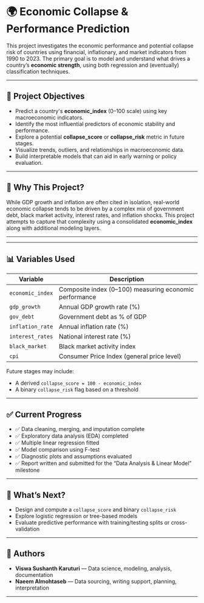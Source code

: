 # 🌍 Economic Collapse & Performance Prediction

This project investigates the economic performance and potential collapse risk of countries using financial, inflationary, and market indicators from 1990 to 2023. The primary goal is to model and understand what drives a country’s **economic strength**, using both regression and (eventually) classification techniques.

---

## 🎯 Project Objectives

- Predict a country's **economic_index** (0–100 scale) using key macroeconomic indicators.
- Identify the most influential predictors of economic stability and performance.
- Explore a potential **collapse_score** or **collapse_risk** metric in future stages.
- Visualize trends, outliers, and relationships in macroeconomic data.
- Build interpretable models that can aid in early warning or policy evaluation.

---

## 🧠 Why This Project?

While GDP growth and inflation are often cited in isolation, real-world economic collapse tends to be driven by a complex mix of government debt, black market activity, interest rates, and inflation shocks. This project attempts to capture that complexity using a consolidated **economic_index** along with additional modeling layers.

---

---

## 📊 Variables Used

| Variable         | Description                                              |
|------------------|----------------------------------------------------------|
| `economic_index` | Composite index (0–100) measuring economic performance   |
| `gdp_growth`     | Annual GDP growth rate (%)                               |
| `gov_debt`       | Government debt as % of GDP                              |
| `inflation_rate` | Annual inflation rate (%)                                |
| `interest_rates` | National interest rate (%)                               |
| `black_market`   | Black market activity index                              |
| `cpi`            | Consumer Price Index (general price level)               |

Future stages may include:
- A derived `collapse_score = 100 - economic_index`
- A binary `collapse_risk` flag based on a threshold

---

## ✅ Current Progress

- ✅ Data cleaning, merging, and imputation complete  
- ✅ Exploratory data analysis (EDA) completed  
- ✅ Multiple linear regression fitted  
- ✅ Model comparison using F-test  
- ✅ Diagnostic plots and assumptions evaluated  
- ✅ Report written and submitted for the “Data Analysis & Linear Model” milestone

---

## 🚧 What’s Next?

- Design and compute a `collapse_score` and binary `collapse_risk`
- Explore logistic regression or tree-based models
- Evaluate predictive performance with training/testing splits or cross-validation

---

## 👥 Authors

- **Viswa Sushanth Karuturi** — Data science, modeling, analysis, documentation  
- **Naeem Almohtaseb** — Data sourcing, writing support, planning, interpretation

---

